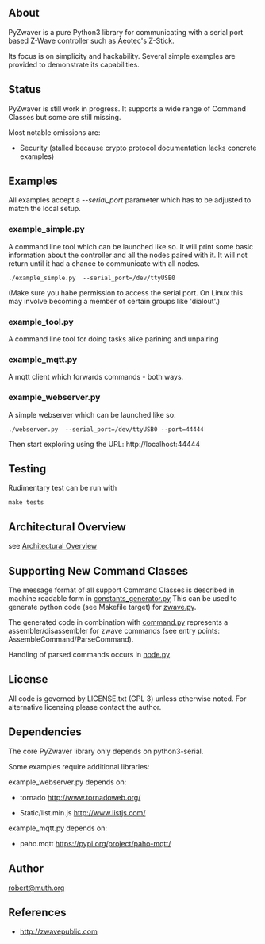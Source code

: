 ## About

PyZwaver is a pure Python3 library for communicating with a serial port based
Z-Wave controller such as Aeotec's Z-Stick.

Its focus is on simplicity and hackability.
Several simple examples are provided to demonstrate its capabilities.

## Status

PyZwaver is still work in progress.
It supports a wide range of Command Classes but some are still missing.

Most notable omissions are:

* Security (stalled because crypto protocol documentation lacks concrete examples)

## Examples

All examples accept a *--serial_port* parameter which has to be
adjusted to match the local setup.

### example_simple.py

A command line tool which can be launched like so.
It will print some basic information about the controller and
all the nodes paired with it. It will not return until it had a 
chance to communicate with all nodes.

```
./example_simple.py  --serial_port=/dev/ttyUSB0 
```

(Make sure you habe permission to access the serial port.
On Linux this may involve becoming a member of certain groups
like 'dialout'.)

### example_tool.py

A command line tool for doing tasks alike parining and unpairing

### example_mqtt.py

A mqtt client which forwards commands - both ways.

### example_webserver.py

A simple webserver which can be launched like so:

```
./webserver.py  --serial_port=/dev/ttyUSB0 --port=44444
```

Then start exploring using the URL:
http://localhost:44444

## Testing

Rudimentary test can be run with

````
make tests
````

## Architectural Overview

see [Architectural Overview](ARCHITECTURE.md)

## Supporting New Command Classes

The message format of all support Command Classes is described 
in machine readable form in [constants_generator.py](constants_generator.py)
This can be used to generate python code (see Makefile target)
for [zwave.py](pyzwaver/zwave.py). 

The generated code in combination with 
[command.py](pyzwaver/command.py) represents
a assembler/disassembler for zwave commands
(see entry points: AssembleCommand/ParseCommand).

Handling of parsed commands occurs in [node.py](pyzwaver/node.py)


## License

All code is governed by LICENSE.txt (GPL 3) unless otherwise noted.
For alternative licensing please contact the author.

## Dependencies

The core PyZwaver library only depends on python3-serial.

Some examples require additional libraries:

example_webserver.py depends on:

* tornado
  http://www.tornadoweb.org/

* Static/list.min.js
  http://www.listjs.com/

example_mqtt.py depends on:

* paho.mqtt
  https://pypi.org/project/paho-mqtt/
  
## Author

robert@muth.org

## References

* http://zwavepublic.com
